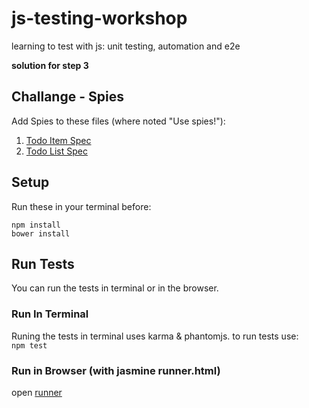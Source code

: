 # js-testing-workshop
learning to test with js: unit testing, automation and e2e  

**solution for step 3**

## Challange - Spies
Add Spies to these files (where noted "Use spies!"):  
1. [Todo Item Spec](test/spec/TodoItem.spec.js)  
1. [Todo List Spec](test/spec/TodoList.spec.js)  


## Setup  
Run these in your terminal before:  
```
npm install  
bower install
```  


## Run Tests  
You can run the tests in terminal or in the browser.

### Run In Terminal  
Runing the tests in terminal uses karma & phantomjs. to run tests use:  
```npm test```

### Run in Browser (with jasmine runner.html)  
open [runner](/test/runner.html)